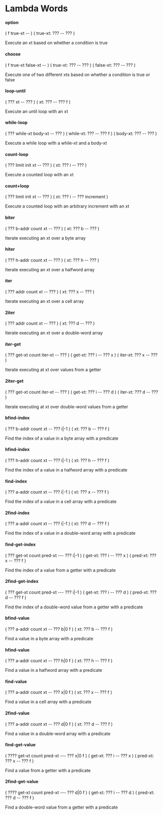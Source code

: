 # Lambda Words

#### option
( f true-xt -- ) ( true-xt: ??? -- ??? )

Execute an xt based on whether a condition is true

#### choose
( f true-xt false-xt -- ) ( true-xt: ??? -- ??? ) ( false-xt: ??? -- ??? )

Execute one of two different xts based on whether a condition is true or false

#### loop-until
( ??? xt -- ??? ) ( xt: ??? -- ??? f )

Execute an until loop with an xt

#### while-loop
( ??? while-xt body-xt -- ??? ) ( while-xt: ??? -- ??? f )
( body-xt: ??? -- ??? )

Execute a while loop with a while-xt and a body-xt

#### count-loop
( ??? limit init xt -- ??? ) ( xt: ??? i -- ??? )

Execute a counted loop with an xt

#### count+loop
( ??? limit init xt -- ??? ) ( xt: ??? i -- ??? increment )

Execute a counted loop with an arbitrary increment with an xt

#### biter
( ??? b-addr count xt -- ??? ) ( xt: ??? b -- ??? )

Iterate executing an xt over a byte array

#### hiter
( ??? h-addr count xt -- ??? ) ( xt: ??? h -- ??? )

Iterate executing an xt over a halfword array

#### iter
( ??? addr count xt -- ??? ) ( xt: ??? x -- ??? )

Iterate executing an xt over a cell array

#### 2iter
( ??? addr count xt -- ??? ) ( xt: ??? d -- ??? )

Iterate executing an xt over a double-word array

#### iter-get
( ??? get-xt count iter-xt -- ??? ) ( get-xt: ??? i -- ??? x )
( iter-xt: ??? x -- ??? )

Iterate executing at xt over values from a getter

#### 2iter-get
( ??? get-xt count iter-xt -- ??? ) ( get-xt: ??? i -- ??? d ) ( iter-xt: ??? d -- ??? )

Iterate executing at xt over double-word values from a getter

#### bfind-index
( ??? b-addr count xt -- ??? i|-1 ) ( xt: ??? b -- ??? f )

Find the index of a value in a byte array with a predicate

#### hfind-index
( ??? h-addr count xt -- ??? i|-1 ) ( xt: ??? h -- ??? f )

Find the index of a value in a halfword array with a predicate

#### find-index
( ??? a-addr count xt -- ??? i|-1 ) ( xt: ??? x -- ??? f )

Find the index of a value in a cell array with a predicate

#### 2find-index
( ??? a-addr count xt -- ??? i|-1 ) ( xt: ??? d -- ??? f )

Find the index of a value in a double-word array with a predicate

#### find-get-index
( ??? get-xt count pred-xt --- ??? i|-1 ) ( get-xt: ??? i -- ??? x )
( pred-xt: ??? x -- ??? f )

Find the index of a value from a getter with a predicate

#### 2find-get-index
( ??? get-xt count pred-xt --- ??? i|-1 ) ( get-xt: ??? i -- ??? d )
( pred-xt: ??? d -- ??? f )

Find the index of a double-word value from a getter with a predicate

#### bfind-value
( ??? a-addr count xt -- ??? b|0 f ) ( xt: ??? b -- ??? f )

Find a value in a byte array with a predicate

#### hfind-value
( ??? a-addr count xt -- ??? h|0 f ) ( xt: ??? h -- ??? f )

Find a value in a halfword array with a predicate

#### find-value
( ??? a-addr count xt -- ??? x|0 f ) ( xt: ??? x -- ??? f )

Find a value in a cell array with a predicate

#### 2find-value
( ??? a-addr count xt -- ??? d|0 f ) ( xt: ??? d -- ??? f )

Find a value in a double-word array with a predicate

#### find-get-value
( ???? get-xt count pred-xt --- ??? x|0 f ) ( get-xt: ??? i -- ??? x )
( pred-xt: ??? x -- ??? f )

Find a value from a getter with a predicate

#### 2find-get-value
( ???? get-xt count pred-xt --- ??? d|0 f ) ( get-xt: ??? i -- ??? d )
( pred-xt: ??? d -- ??? f )

Find a double-word value from a getter with a predicate
